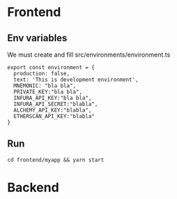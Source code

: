 # Frontend

## Env variables
We must create and fill src/environments/environment.ts


```
export const environment = {
  production: false,
  text: 'This is development environment',
  MNEMONIC: "bla bla",
  PRIVATE_KEY:"bla bla",
  INFURA_API_KEY:"bla bla",
  INFURA_API_SECRET:"blabla",
  ALCHEMY_API_KEY:"blabla",
  ETHERSCAN_API_KEY:"blabla"
}

```

## Run
```
cd frontend/myapp && yarn start
```


# Backend
